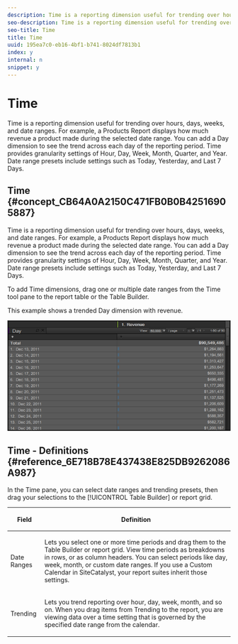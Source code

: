 ```yaml
---
description: Time is a reporting dimension useful for trending over hours, days, weeks, and date ranges. For example, a Products Report displays how much revenue a product made during the selected date range. You can add a Day dimension to see the trend across each day of the reporting period. Time provides granularity settings of Hour, Day, Week, Month, Quarter, and Year. Date range presets include settings such as Today, Yesterday, and Last 7 Days.
seo-description: Time is a reporting dimension useful for trending over hours, days, weeks, and date ranges. For example, a Products Report displays how much revenue a product made during the selected date range. You can add a Day dimension to see the trend across each day of the reporting period. Time provides granularity settings of Hour, Day, Week, Month, Quarter, and Year. Date range presets include settings such as Today, Yesterday, and Last 7 Days.
seo-title: Time
title: Time
uuid: 195ea7c0-eb16-4bf1-b741-8024df7813b1
index: y
internal: n
snippet: y
---
```


# Time

Time is a reporting dimension useful for trending over hours, days, weeks, and date ranges. For example, a Products Report displays how much revenue a product made during the selected date range. You can add a Day dimension to see the trend across each day of the reporting period. Time provides granularity settings of Hour, Day, Week, Month, Quarter, and Year. Date range presets include settings such as Today, Yesterday, and Last 7 Days.

## Time {#concept_CB64A0A2150C471FB0B0B42516905887}

Time is a reporting dimension useful for trending over hours, days, weeks, and date ranges. For example, a Products Report displays how much revenue a product made during the selected date range. You can add a Day dimension to see the trend across each day of the reporting period. Time provides granularity settings of Hour, Day, Week, Month, Quarter, and Year. Date range presets include settings such as Today, Yesterday, and Last 7 Days. 

To add Time dimensions, drag one or multiple date ranges from the Time tool pane to the report table or the Table Builder.

This example shows a trended Day dimension with revenue.

![](assets/day_dimension.png)

## Time - Definitions {#reference_6E718B78E437438E825DB9262086A987}

In the Time pane, you can select date ranges and trending presets, then drag your selections to the [!UICONTROL Table Builder] or report grid.

<!-- 

r_time_panel.xml

 -->

<table id="table_C18A0F1C9E214EB585A29801BA2400F8"> 
 <thead> 
  <tr> 
   <th colname="col1" class="entry"> <p>Field </p> </th> 
   <th colname="col2" class="entry"> <p>Definition </p> </th> 
  </tr> 
 </thead>
 <tbody> 
  <tr> 
   <td colname="col1"> <p> Date Ranges </p> </td> 
   <td colname="col2"> <p> Lets you select one or more time periods and drag them to the Table Builder or report grid. View time periods as breakdowns in rows, or as column headers. You can select periods like day, week, month, or custom date ranges. If you use a Custom Calendar in <span class="keyword"> SiteCatalyst</span>, your report suites inherit those settings. </p> </td> 
  </tr> 
  <tr> 
   <td colname="col1"> <p>Trending </p> </td> 
   <td colname="col2"> <p> Lets you trend reporting over hour, day, week, month, and so on. When you drag items from Trending to the report, you are viewing data over a time setting that is governed by the specified date range from the calendar. </p> </td> 
  </tr> 
 </tbody> 
</table>


